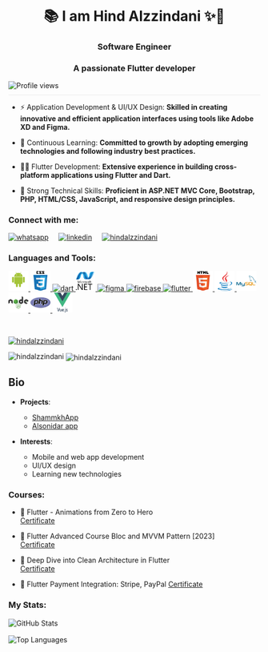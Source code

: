 
<h1 align="center">📚 I am Hind Alzzindani ✨👋</h1>
<h3 align="center">Software Engineer</h3>
<h3 align="center">A passionate Flutter developer</h3>

<div align="left">
  <img src="https://komarev.com/ghpvc/?username=hindalzzindan" alt="Profile views" />
</div>

<hr style="border: none; height: 0.2px;; background-color: #eaeaea; margin: 10px 0;">


- ⚡ Application Development & UI/UX Design: **Skilled in creating innovative and efficient application interfaces using tools like Adobe XD and Figma.**

- 🌱 Continuous Learning: **Committed to growth by adopting emerging technologies and following industry best practices.**

- 👨‍💻 Flutter Development: **Extensive experience in building cross-platform applications using Flutter and Dart.**

- 🤝 Strong Technical Skills: **Proficient in ASP.NET MVC Core, Bootstrap, PHP, HTML/CSS, JavaScript, and responsive design principles.**

<h3 align="left">Connect with me:</h3>
<p align="left" style="display: flex; align-items: center; gap: 20px;">
  <a href="https://wa.me/775464411" target="_blank">
    <img src="https://www.vectorlogo.zone/logos/whatsapp/whatsapp-icon.svg" alt="whatsapp" width="40" height="40"/>
  </a>
  <a href="https://www.linkedin.com/in/hind-alzzindani/" target="_blank">
    <img src="https://www.vectorlogo.zone/logos/linkedin/linkedin-icon.svg" alt="linkedin" width="40" height="40"/>
  </a>
  <a href="https://dev.to/hindalzzindani" target="_blank">
    <img src="https://raw.githubusercontent.com/rahuldkjain/github-profile-readme-generator/master/src/images/icons/Social/devto.svg" alt="hindalzzindani" height="30" width="40"/>
  </a>
</p>

<h3 align="left">Languages and Tools:</h3>
<p align="left"> <a href="https://developer.android.com" target="_blank" rel="noreferrer"> <img src="https://raw.githubusercontent.com/devicons/devicon/master/icons/android/android-original-wordmark.svg" alt="android" width="40" height="40"/> </a> <a href="https://www.w3schools.com/css/" target="_blank" rel="noreferrer"> <img src="https://raw.githubusercontent.com/devicons/devicon/master/icons/css3/css3-original-wordmark.svg" alt="css3" width="40" height="40"/> </a> <a href="https://dart.dev" target="_blank" rel="noreferrer"> <img src="https://www.vectorlogo.zone/logos/dartlang/dartlang-icon.svg" alt="dart" width="40" height="40"/> </a> <a href="https://dotnet.microsoft.com/" target="_blank" rel="noreferrer"> <img src="https://raw.githubusercontent.com/devicons/devicon/master/icons/dot-net/dot-net-original-wordmark.svg" alt="dotnet" width="40" height="40"/> </a> <a href="https://www.figma.com/" target="_blank" rel="noreferrer"> <img src="https://www.vectorlogo.zone/logos/figma/figma-icon.svg" alt="figma" width="40" height="40"/> </a> <a href="https://firebase.google.com/" target="_blank" rel="noreferrer"> <img src="https://www.vectorlogo.zone/logos/firebase/firebase-icon.svg" alt="firebase" width="40" height="40"/> </a> <a href="https://flutter.dev" target="_blank" rel="noreferrer"> <img src="https://www.vectorlogo.zone/logos/flutterio/flutterio-icon.svg" alt="flutter" width="40" height="40"/> </a> <a href="https://www.w3.org/html/" target="_blank" rel="noreferrer"> <img src="https://raw.githubusercontent.com/devicons/devicon/master/icons/html5/html5-original-wordmark.svg" alt="html5" width="40" height="40"/> </a> <a href="https://www.java.com" target="_blank" rel="noreferrer"> <img src="https://raw.githubusercontent.com/devicons/devicon/master/icons/java/java-original.svg" alt="java" width="40" height="40"/> </a> <a href="https://www.mysql.com/" target="_blank" rel="noreferrer"> <img src="https://raw.githubusercontent.com/devicons/devicon/master/icons/mysql/mysql-original-wordmark.svg" alt="mysql" width="40" height="40"/> </a> <a href="https://nodejs.org" target="_blank" rel="noreferrer"> <img src="https://raw.githubusercontent.com/devicons/devicon/master/icons/nodejs/nodejs-original-wordmark.svg" alt="nodejs" width="40" height="40"/> </a> <a href="https://www.php.net" target="_blank" rel="noreferrer"> <img src="https://raw.githubusercontent.com/devicons/devicon/master/icons/php/php-original.svg" alt="php" width="40" height="40"/> </a> <a href="https://vuejs.org/" target="_blank" rel="noreferrer"> <img src="https://raw.githubusercontent.com/devicons/devicon/master/icons/vuejs/vuejs-original-wordmark.svg" alt="vuejs" width="40" height="40"/> </a> </p>
<br>
<p align="left"> <a href="https://github.com/ryo-ma/github-profile-trophy"><img src="https://github-profile-trophy.vercel.app/?username=hindalzzindani" alt="hindalzzindani" /></a> </p>

<p><img align="left" src="https://github-readme-stats.vercel.app/api/top-langs?username=hindalzzindani&show_icons=true&locale=en&layout=compact" alt="hindalzzindani" /></p>

<p>&nbsp;<img align="center" src="https://github-readme-stats.vercel.app/api?username=hindalzzindani&show_icons=true&locale=en" alt="hindalzzindani" /></p>

## Bio

- **Projects**: 
  - [ShammkhApp](https://apkcombo.com/ar/%D9%85%D8%AA%D8%AC%D8%B1-%D8%B4%D9%85%D8%A7%D8%AE-%D8%A7%D9%84%D8%A5%D9%84%D9%83%D8%AA%D8%B1%D9%88%D9%86%D9%8A/com.awalnet.flutter_shammakh_ecom/)
  - [Alsonidar app](https://apkcombo.com/ar/%D9%85%D8%AA%D8%AC%D8%B1-%D8%A7%D9%84%D8%B3%D9%86%D9%8A%D8%AF%D8%A7%D8%B1/com.alsonidar.ecommerce.flutter.app/)
 
- **Interests**: 
  - Mobile and web app development
  - UI/UX design
  - Learning new technologies



### Courses:

- 🎯 Flutter - Animations from Zero to Hero  
  [Certificate](https://www.udemy.com/certificate/UC-82b63551-3818-47b7-b1c2-5676f45cfb31/)

- 🎯 Flutter Advanced Course Bloc and MVVM Pattern [2023]  
  [Certificate](https://www.udemy.com/certificate/UC-dcea4f17-2e77-4978-afce-5fd95370bd29/)

- 🎯 Deep Dive into Clean Architecture in Flutter  
  [Certificate](https://www.udemy.com/certificate/UC-e3ffa369-c4fb-4dee-a295-b8692da00f85/)


- 🎯 Flutter Payment Integration: Stripe, PayPal 
  [Certificate](https://www.udemy.com/certificate/UC-ba0e9908-b337-4980-a2c9-0d7362cb5221/)

  
### My Stats:

<p align="left">
  <img align="center" src="https://github-readme-stats.vercel.app/api?username=hindalzzindani&show_icons=true&theme=radical" alt="GitHub Stats" />
</p>
<p align="left">
  <img align="center" src="https://github-readme-stats.vercel.app/api/top-langs/?username=hindalzzindani&layout=compact&theme=radical" alt="Top Languages" />
</p>
